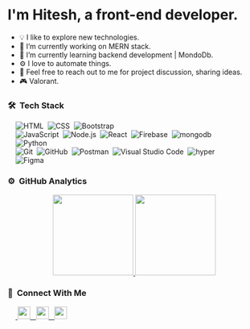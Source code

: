 <h1>I'm Hitesh, a front-end developer.</h1>

- 💡 I like to explore new technologies.
- 🔭 I’m currently working on MERN stack.
- 🌱 I’m currently learning backend development | MondoDb.
- ⚙️ I love to automate things.
- 💬 Feel free to reach out to me for project discussion, sharing ideas.
- 🎮 Valorant.

### 🛠 &nbsp;Tech Stack

&nbsp;&nbsp;&nbsp;&nbsp;![HTML](https://img.shields.io/badge/-HTML-05122A?style=flat&logo=HTML5)&nbsp;
![CSS](https://img.shields.io/badge/-CSS-05122A?style=flat&logo=CSS3&logoColor=1572B6)&nbsp;
![Bootstrap](https://img.shields.io/badge/-Bootstrap-05122A?style=flat&logo=bootstrap&logoColor=563D7C)&nbsp;\
&nbsp;&nbsp;&nbsp;&nbsp;![JavaScript](https://img.shields.io/badge/-JavaScript-05122A?style=flat&logo=javascript)&nbsp;
![Node.js](https://img.shields.io/badge/-Node.js-05122A?style=flat&logo=node.js)&nbsp;
![React](https://img.shields.io/badge/-React-05122A?style=flat&logo=react)&nbsp;
![Firebase](https://img.shields.io/badge/-Firebase-05122A?style=flat&logo=firebase&logoColor=FEC260)&nbsp;
![mongodb](https://img.shields.io/badge/-MongoDb-05122A?style=flat&logo=mongodb&logoColor=80ED99)&nbsp; \
&nbsp;&nbsp;&nbsp;&nbsp;![Python](https://img.shields.io/badge/-Python-05122A?style=flat&logo=python)&nbsp;\
&nbsp;&nbsp;&nbsp;&nbsp;![Git](https://img.shields.io/badge/-Git-05122A?style=flat&logo=git)&nbsp;
![GitHub](https://img.shields.io/badge/-GitHub-05122A?style=flat&logo=github)&nbsp;
![Postman](https://img.shields.io/badge/-postman-05122A?style=flat&logo=postman&)&nbsp;
![Visual Studio Code](https://img.shields.io/badge/-Visual%20Studio%20Code-05122A?style=flat&logo=visual-studio-code&logoColor=007ACC)&nbsp;
![hyper](https://img.shields.io/badge/-hyper%20termianl-05122A?style=flat&logo=hyper&logoColor=ffffff)\
&nbsp;&nbsp;&nbsp;&nbsp;![Figma](https://img.shields.io/badge/-Figma-05122A?style=flat&logo=figma&logoColor=ffffff)&nbsp;

### ⚙️ &nbsp;GitHub Analytics

<p align="center">
<a href="https://github.com/hiteshcodes">
  <img height="160em" src="https://github-readme-stats-eight-theta.vercel.app/api?username=hiteshcodes&show_icons=true&theme=algolia&include_all_commits=true&count_private=true"/>
  <img height="160em" src="https://github-readme-stats-eight-theta.vercel.app/api/top-langs/?username=hiteshcodes&layout=compact&langs_count=8&theme=algolia"/>
</a>
</p>

### 🔌 &nbsp;Connect With Me

<p>

&nbsp;&nbsp;&nbsp;&nbsp;<a href="https://www.linkedin.com/in/hiteshcodes" target="_blank">
    <img height="25em" src="https://cdn-icons-png.flaticon.com/512/174/174857.png"/> &nbsp;
    </a>
 <a href="mailto:hiteshcodes@gmail.com" target="_blank">
    <img height="25em" src="https://cdn-icons-png.flaticon.com/512/281/281769.png"/> &nbsp; 
    </a>
    <a href="https://www.instagram.com/hiteshcodes" target="_blank">
    <img height="25em" src="https://cdn-icons-png.flaticon.com/512/2111/2111463.png"/>
    </a>
</p>

